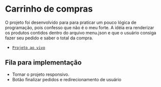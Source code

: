 # Carrinho de compras
O projeto foi desenvolvido para para praticar um pouco lógica de programação, pois confesso que não é o meu forte.
A idéia era renderizar os produtos contidos dentro do arquivo menu.json e que o usuário consiga fazer seu pedido e saber o total da compra.
- [`Projeto ao vivo`](https://igormarques2019.github.io/carrinho-de-compras/)

## Fila para implementação
- Tornar o projeto responsivo.
- Botão finalizar pedidos e redirecionamento de usuário
